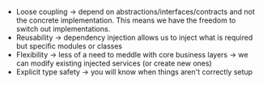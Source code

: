 - Loose coupling -> depend on abstractions/interfaces/contracts and not the concrete implementation. This means we have the freedom to switch out implementations.
- Reusability -> dependency injection allows us to inject what is required but specific modules or classes
- Flexibility -> less of a need to meddle with core business layers -> we can modify existing injected services (or create new ones)
- Explicit type safety -> you will know when things aren't correctly setup